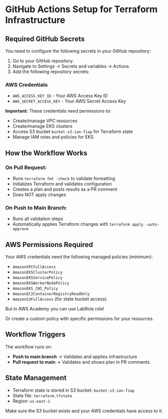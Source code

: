 # GitHub Actions Setup for Terraform Infrastructure

## Required GitHub Secrets

You need to configure the following secrets in your GitHub repository:

1. Go to your GitHub repository.
2. Navigate to Settings → Secrets and variables → Actions.
3. Add the following repository secrets:

### AWS Credentials
- `AWS_ACCESS_KEY_ID` - Your AWS Access Key ID
- `AWS_SECRET_ACCESS_KEY` - Your AWS Secret Access Key

**Important:** These credentials need permissions to:
- Create/manage VPC resources
- Create/manage EKS clusters
- Access S3 bucket `bucket-s3-ian-fiap` for Terraform state
- Manage IAM roles and policies for EKS

## How the Workflow Works

### On Pull Request:
- Runs `terraform fmt -check` to validate formatting
- Initializes Terraform and validates configuration
- Creates a plan and posts results as a PR comment
- Does NOT apply changes

### On Push to Main Branch:
- Runs all validation steps
- Automatically applies Terraform changes with `terraform apply -auto-approve`

## AWS Permissions Required

Your AWS credentials need the following managed policies (minimum):
- `AmazonVPCFullAccess`
- `AmazonEKSClusterPolicy`
- `AmazonEKSServicePolicy`
- `AmazonEKSWorkerNodePolicy`
- `AmazonEKS_CNI_Policy`
- `AmazonEC2ContainerRegistryReadOnly`
- `AmazonS3FullAccess` (for state bucket access)
 
But in AWS Academy you can use LabRole role!

Or create a custom policy with specific permissions for your resources.

## Workflow Triggers

The workflow runs on:
- **Push to main branch** → Validates and applies infrastructure
- **Pull request to main** → Validates and shows plan in PR comments

## State Management

- Terraform state is stored in S3 bucket: `bucket-s3-ian-fiap`
- State file: `terraform.tfstate`
- Region: `us-east-1`

Make sure the S3 bucket exists and your AWS credentials have access to it.